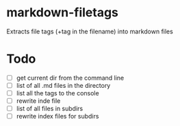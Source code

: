 # markdown-filetags
Extracts file tags (+tag in the filename) into markdown files

# Todo
- [ ] get current dir from the command line
- [ ] list of all .md files in the directory
- [ ] list all the tags to the console
- [ ] rewrite inde file
- [ ] list of all files in subdirs
- [ ] rewrite index files for subdirs
